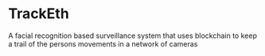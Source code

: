 # TrackEth
A facial recognition based surveillance system that uses blockchain to keep a trail of the persons movements in a network of cameras
